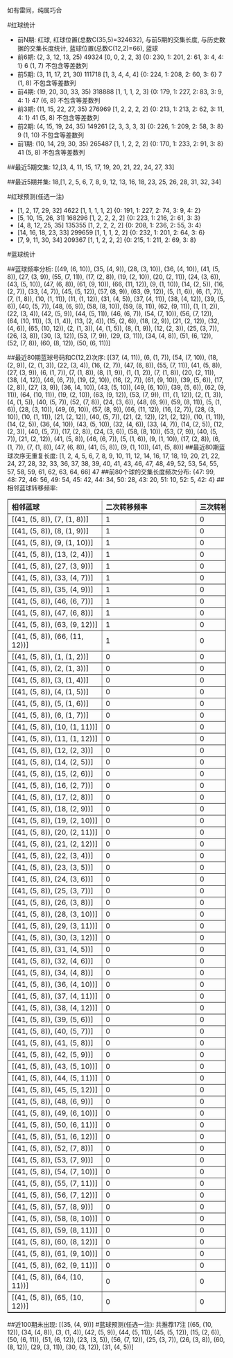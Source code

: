 <!-- 
.. title: 大乐透10103期(2010-09-04)数据分析报告
.. slug: dlott-10103-2010-09-04-report
.. date: 2010-09-05 08:00:00 UTC+08:00
.. tags: Lottery
.. link: 
.. description: 
.. type: text
-->

如有雷同，纯属巧合

<!-- TEASER_END-->

#红球统计

- 前N期: 红球, 红球位置(总数C(35,5)=324632), 与前5期的交集长度, 与历史数据的交集长度统计, 蓝球位置(总数C(12,2)=66), 蓝球
- 前6期: (2, 3, 12, 13, 25) 49324 [0, 0, 2, 2, 3] {0: 230, 1: 201, 2: 61, 3: 4, 4: 1} 6 (1, 7) 不包含等差数列
- 前5期: (3, 11, 17, 21, 30) 111718 [1, 3, 4, 4, 4] {0: 224, 1: 208, 2: 60, 3: 6} 7 (1, 8) 不包含等差数列
- 前4期: (19, 20, 30, 33, 35) 318888 [1, 1, 1, 2, 3] {0: 179, 1: 227, 2: 83, 3: 9, 4: 1} 47 (6, 8) 不包含等差数列
- 前3期: (11, 15, 22, 27, 35) 276969 [1, 2, 2, 2, 2] {0: 213, 1: 213, 2: 62, 3: 11, 4: 1} 41 (5, 8) 不包含等差数列
- 前2期: (4, 15, 19, 24, 35) 149261 [2, 3, 3, 3, 3] {0: 226, 1: 209, 2: 58, 3: 8} 9 (1, 10) 不包含等差数列
- 前1期: (10, 14, 29, 30, 35) 265487 [1, 1, 2, 2, 2] {0: 170, 1: 233, 2: 91, 3: 8} 41 (5, 8) 不包含等差数列

##最近5期交集:
12,[3, 4, 11, 15, 17, 19, 20, 21, 22, 24, 27, 33]

##最近5期并集:
18,[1, 2, 5, 6, 7, 8, 9, 12, 13, 16, 18, 23, 25, 26, 28, 31, 32, 34]

#红球预测(任选一注)

- [1, 2, 17, 29, 32] 4622 [1, 1, 1, 1, 2] {0: 191, 1: 227, 2: 74, 3: 9, 4: 2}
- [5, 10, 15, 26, 31] 168296 [1, 2, 2, 2, 2] {0: 223, 1: 216, 2: 61, 3: 3}
- [4, 8, 12, 25, 35] 135355 [1, 2, 2, 2, 2] {0: 208, 1: 236, 2: 55, 3: 4}
- [14, 16, 18, 23, 33] 299659 [1, 1, 1, 2, 2] {0: 232, 1: 201, 2: 64, 3: 6}
- [7, 9, 11, 30, 34] 209367 [1, 1, 2, 2, 2] {0: 215, 1: 211, 2: 69, 3: 8}

#蓝球统计

##蓝球频率分析:
[(49, (6, 10)), (35, (4, 9)), (28, (3, 10)), (36, (4, 10)), (41, (5, 8)), (27, (3, 9)), (55, (7, 11)), (17, (2, 8)), (19, (2, 10)), (20, (2, 11)), (24, (3, 6)), (43, (5, 10)), (47, (6, 8)), (61, (9, 10)), (66, (11, 12)), (9, (1, 10)), (14, (2, 5)), (16, (2, 7)), (33, (4, 7)), (45, (5, 12)), (57, (8, 9)), (63, (9, 12)), (5, (1, 6)), (6, (1, 7)), (7, (1, 8)), (10, (1, 11)), (11, (1, 12)), (31, (4, 5)), (37, (4, 11)), (38, (4, 12)), (39, (5, 6)), (40, (5, 7)), (48, (6, 9)), (58, (8, 10)), (59, (8, 11)), (62, (9, 11)), (1, (1, 2)), (22, (3, 4)), (42, (5, 9)), (44, (5, 11)), (46, (6, 7)), (54, (7, 10)), (56, (7, 12)), (64, (10, 11)), (3, (1, 4)), (13, (2, 4)), (15, (2, 6)), (18, (2, 9)), (21, (2, 12)), (32, (4, 6)), (65, (10, 12)), (2, (1, 3)), (4, (1, 5)), (8, (1, 9)), (12, (2, 3)), (25, (3, 7)), (26, (3, 8)), (30, (3, 12)), (53, (7, 9)), (29, (3, 11)), (34, (4, 8)), (51, (6, 12)), (52, (7, 8)), (60, (8, 12)), (50, (6, 11))]

##最近80期蓝球号码和C(12,2)次序:
[(37, (4, 11)), (6, (1, 7)), (54, (7, 10)), (18, (2, 9)), (2, (1, 3)), (22, (3, 4)), (16, (2, 7)), (47, (6, 8)), (55, (7, 11)), (41, (5, 8)), (27, (3, 9)), (6, (1, 7)), (7, (1, 8)), (8, (1, 9)), (1, (1, 2)), (7, (1, 8)), (20, (2, 11)), (38, (4, 12)), (46, (6, 7)), (19, (2, 10)), (16, (2, 7)), (61, (9, 10)), (39, (5, 6)), (17, (2, 8)), (27, (3, 9)), (36, (4, 10)), (43, (5, 10)), (49, (6, 10)), (39, (5, 6)), (62, (9, 11)), (64, (10, 11)), (19, (2, 10)), (63, (9, 12)), (53, (7, 9)), (11, (1, 12)), (2, (1, 3)), (4, (1, 5)), (40, (5, 7)), (52, (7, 8)), (24, (3, 6)), (48, (6, 9)), (59, (8, 11)), (5, (1, 6)), (28, (3, 10)), (49, (6, 10)), (57, (8, 9)), (66, (11, 12)), (16, (2, 7)), (28, (3, 10)), (10, (1, 11)), (21, (2, 12)), (40, (5, 7)), (21, (2, 12)), (21, (2, 12)), (10, (1, 11)), (14, (2, 5)), (36, (4, 10)), (43, (5, 10)), (32, (4, 6)), (33, (4, 7)), (14, (2, 5)), (12, (2, 3)), (40, (5, 7)), (17, (2, 8)), (24, (3, 6)), (58, (8, 10)), (53, (7, 9)), (40, (5, 7)), (21, (2, 12)), (41, (5, 8)), (46, (6, 7)), (5, (1, 6)), (9, (1, 10)), (17, (2, 8)), (6, (1, 7)), (7, (1, 8)), (47, (6, 8)), (41, (5, 8)), (9, (1, 10)), (41, (5, 8))]
##最近80期蓝球次序无重复长度:
[1, 2, 4, 5, 6, 7, 8, 9, 10, 11, 12, 14, 16, 17, 18, 19, 20, 21, 22, 24, 27, 28, 32, 33, 36, 37, 38, 39, 40, 41, 43, 46, 47, 48, 49, 52, 53, 54, 55, 57, 58, 59, 61, 62, 63, 64, 66] 47
##前80个球的交集长度频次分布:
{47: 99, 48: 72, 46: 56, 49: 54, 45: 42, 44: 34, 50: 28, 43: 20, 51: 10, 52: 5, 42: 4}
##相邻蓝球转移频率:
<table border="1" class="table table-striped dataframe">
  <thead>
    <tr style="text-align: left;">
      <th style="min-width: 200px;">相邻蓝球</th>
      <th style="min-width: 200px;">二次转移频率</th>
      <th style="min-width: 200px;">三次转移频率</th>
    </tr>
  </thead>
  <tbody>
    <tr>
      <td>    [(41, (5, 8)), (7, (1, 8))]</td>
      <td> 1</td>
      <td> 0</td>
    </tr>
    <tr>
      <td>    [(41, (5, 8)), (8, (1, 9))]</td>
      <td> 1</td>
      <td> 0</td>
    </tr>
    <tr>
      <td>   [(41, (5, 8)), (9, (1, 10))]</td>
      <td> 1</td>
      <td> 0</td>
    </tr>
    <tr>
      <td>   [(41, (5, 8)), (13, (2, 4))]</td>
      <td> 1</td>
      <td> 0</td>
    </tr>
    <tr>
      <td>   [(41, (5, 8)), (27, (3, 9))]</td>
      <td> 1</td>
      <td> 0</td>
    </tr>
    <tr>
      <td>   [(41, (5, 8)), (33, (4, 7))]</td>
      <td> 1</td>
      <td> 0</td>
    </tr>
    <tr>
      <td>   [(41, (5, 8)), (35, (4, 9))]</td>
      <td> 1</td>
      <td> 0</td>
    </tr>
    <tr>
      <td>   [(41, (5, 8)), (46, (6, 7))]</td>
      <td> 1</td>
      <td> 0</td>
    </tr>
    <tr>
      <td>   [(41, (5, 8)), (47, (6, 8))]</td>
      <td> 1</td>
      <td> 0</td>
    </tr>
    <tr>
      <td>  [(41, (5, 8)), (63, (9, 12))]</td>
      <td> 1</td>
      <td> 0</td>
    </tr>
    <tr>
      <td> [(41, (5, 8)), (66, (11, 12))]</td>
      <td> 1</td>
      <td> 0</td>
    </tr>
    <tr>
      <td>    [(41, (5, 8)), (1, (1, 2))]</td>
      <td> 0</td>
      <td> 0</td>
    </tr>
    <tr>
      <td>    [(41, (5, 8)), (2, (1, 3))]</td>
      <td> 0</td>
      <td> 0</td>
    </tr>
    <tr>
      <td>    [(41, (5, 8)), (3, (1, 4))]</td>
      <td> 0</td>
      <td> 0</td>
    </tr>
    <tr>
      <td>    [(41, (5, 8)), (4, (1, 5))]</td>
      <td> 0</td>
      <td> 0</td>
    </tr>
    <tr>
      <td>    [(41, (5, 8)), (5, (1, 6))]</td>
      <td> 0</td>
      <td> 0</td>
    </tr>
    <tr>
      <td>    [(41, (5, 8)), (6, (1, 7))]</td>
      <td> 0</td>
      <td> 0</td>
    </tr>
    <tr>
      <td>  [(41, (5, 8)), (10, (1, 11))]</td>
      <td> 0</td>
      <td> 0</td>
    </tr>
    <tr>
      <td>  [(41, (5, 8)), (11, (1, 12))]</td>
      <td> 0</td>
      <td> 0</td>
    </tr>
    <tr>
      <td>   [(41, (5, 8)), (12, (2, 3))]</td>
      <td> 0</td>
      <td> 0</td>
    </tr>
    <tr>
      <td>   [(41, (5, 8)), (14, (2, 5))]</td>
      <td> 0</td>
      <td> 0</td>
    </tr>
    <tr>
      <td>   [(41, (5, 8)), (15, (2, 6))]</td>
      <td> 0</td>
      <td> 0</td>
    </tr>
    <tr>
      <td>   [(41, (5, 8)), (16, (2, 7))]</td>
      <td> 0</td>
      <td> 0</td>
    </tr>
    <tr>
      <td>   [(41, (5, 8)), (17, (2, 8))]</td>
      <td> 0</td>
      <td> 0</td>
    </tr>
    <tr>
      <td>   [(41, (5, 8)), (18, (2, 9))]</td>
      <td> 0</td>
      <td> 0</td>
    </tr>
    <tr>
      <td>  [(41, (5, 8)), (19, (2, 10))]</td>
      <td> 0</td>
      <td> 0</td>
    </tr>
    <tr>
      <td>  [(41, (5, 8)), (20, (2, 11))]</td>
      <td> 0</td>
      <td> 0</td>
    </tr>
    <tr>
      <td>  [(41, (5, 8)), (21, (2, 12))]</td>
      <td> 0</td>
      <td> 0</td>
    </tr>
    <tr>
      <td>   [(41, (5, 8)), (22, (3, 4))]</td>
      <td> 0</td>
      <td> 0</td>
    </tr>
    <tr>
      <td>   [(41, (5, 8)), (23, (3, 5))]</td>
      <td> 0</td>
      <td> 0</td>
    </tr>
    <tr>
      <td>   [(41, (5, 8)), (24, (3, 6))]</td>
      <td> 0</td>
      <td> 0</td>
    </tr>
    <tr>
      <td>   [(41, (5, 8)), (25, (3, 7))]</td>
      <td> 0</td>
      <td> 0</td>
    </tr>
    <tr>
      <td>   [(41, (5, 8)), (26, (3, 8))]</td>
      <td> 0</td>
      <td> 0</td>
    </tr>
    <tr>
      <td>  [(41, (5, 8)), (28, (3, 10))]</td>
      <td> 0</td>
      <td> 0</td>
    </tr>
    <tr>
      <td>  [(41, (5, 8)), (29, (3, 11))]</td>
      <td> 0</td>
      <td> 0</td>
    </tr>
    <tr>
      <td>  [(41, (5, 8)), (30, (3, 12))]</td>
      <td> 0</td>
      <td> 0</td>
    </tr>
    <tr>
      <td>   [(41, (5, 8)), (31, (4, 5))]</td>
      <td> 0</td>
      <td> 0</td>
    </tr>
    <tr>
      <td>   [(41, (5, 8)), (32, (4, 6))]</td>
      <td> 0</td>
      <td> 0</td>
    </tr>
    <tr>
      <td>   [(41, (5, 8)), (34, (4, 8))]</td>
      <td> 0</td>
      <td> 0</td>
    </tr>
    <tr>
      <td>  [(41, (5, 8)), (36, (4, 10))]</td>
      <td> 0</td>
      <td> 0</td>
    </tr>
    <tr>
      <td>  [(41, (5, 8)), (37, (4, 11))]</td>
      <td> 0</td>
      <td> 0</td>
    </tr>
    <tr>
      <td>  [(41, (5, 8)), (38, (4, 12))]</td>
      <td> 0</td>
      <td> 0</td>
    </tr>
    <tr>
      <td>   [(41, (5, 8)), (39, (5, 6))]</td>
      <td> 0</td>
      <td> 0</td>
    </tr>
    <tr>
      <td>   [(41, (5, 8)), (40, (5, 7))]</td>
      <td> 0</td>
      <td> 0</td>
    </tr>
    <tr>
      <td>   [(41, (5, 8)), (41, (5, 8))]</td>
      <td> 0</td>
      <td> 0</td>
    </tr>
    <tr>
      <td>   [(41, (5, 8)), (42, (5, 9))]</td>
      <td> 0</td>
      <td> 0</td>
    </tr>
    <tr>
      <td>  [(41, (5, 8)), (43, (5, 10))]</td>
      <td> 0</td>
      <td> 0</td>
    </tr>
    <tr>
      <td>  [(41, (5, 8)), (44, (5, 11))]</td>
      <td> 0</td>
      <td> 0</td>
    </tr>
    <tr>
      <td>  [(41, (5, 8)), (45, (5, 12))]</td>
      <td> 0</td>
      <td> 0</td>
    </tr>
    <tr>
      <td>   [(41, (5, 8)), (48, (6, 9))]</td>
      <td> 0</td>
      <td> 0</td>
    </tr>
    <tr>
      <td>  [(41, (5, 8)), (49, (6, 10))]</td>
      <td> 0</td>
      <td> 0</td>
    </tr>
    <tr>
      <td>  [(41, (5, 8)), (50, (6, 11))]</td>
      <td> 0</td>
      <td> 0</td>
    </tr>
    <tr>
      <td>  [(41, (5, 8)), (51, (6, 12))]</td>
      <td> 0</td>
      <td> 0</td>
    </tr>
    <tr>
      <td>   [(41, (5, 8)), (52, (7, 8))]</td>
      <td> 0</td>
      <td> 0</td>
    </tr>
    <tr>
      <td>   [(41, (5, 8)), (53, (7, 9))]</td>
      <td> 0</td>
      <td> 0</td>
    </tr>
    <tr>
      <td>  [(41, (5, 8)), (54, (7, 10))]</td>
      <td> 0</td>
      <td> 0</td>
    </tr>
    <tr>
      <td>  [(41, (5, 8)), (55, (7, 11))]</td>
      <td> 0</td>
      <td> 0</td>
    </tr>
    <tr>
      <td>  [(41, (5, 8)), (56, (7, 12))]</td>
      <td> 0</td>
      <td> 0</td>
    </tr>
    <tr>
      <td>   [(41, (5, 8)), (57, (8, 9))]</td>
      <td> 0</td>
      <td> 0</td>
    </tr>
    <tr>
      <td>  [(41, (5, 8)), (58, (8, 10))]</td>
      <td> 0</td>
      <td> 0</td>
    </tr>
    <tr>
      <td>  [(41, (5, 8)), (59, (8, 11))]</td>
      <td> 0</td>
      <td> 0</td>
    </tr>
    <tr>
      <td>  [(41, (5, 8)), (60, (8, 12))]</td>
      <td> 0</td>
      <td> 0</td>
    </tr>
    <tr>
      <td>  [(41, (5, 8)), (61, (9, 10))]</td>
      <td> 0</td>
      <td> 0</td>
    </tr>
    <tr>
      <td>  [(41, (5, 8)), (62, (9, 11))]</td>
      <td> 0</td>
      <td> 0</td>
    </tr>
    <tr>
      <td> [(41, (5, 8)), (64, (10, 11))]</td>
      <td> 0</td>
      <td> 0</td>
    </tr>
    <tr>
      <td> [(41, (5, 8)), (65, (10, 12))]</td>
      <td> 0</td>
      <td> 0</td>
    </tr>
  </tbody>
</table>
##近100期未出现:
[(35, (4, 9))]
#蓝球预测(任选一注):
共推荐17注
[(65, (10, 12)), (34, (4, 8)), (3, (1, 4)), (42, (5, 9)), (44, (5, 11)), (45, (5, 12)), (15, (2, 6)), (50, (6, 11)), (51, (6, 12)), (23, (3, 5)), (56, (7, 12)), (25, (3, 7)), (26, (3, 8)), (60, (8, 12)), (29, (3, 11)), (30, (3, 12)), (31, (4, 5))]

